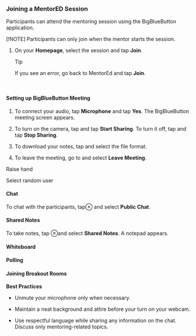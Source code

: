 ### Joining a MentorED Session

Participants can attend the mentoring session using the BigBlueButton application.

[!NOTE] Participants can only join when the mentor starts the session.

1.  On your **Homepage**, select the session and tap **Join**. 

    > [!TIP]
    > If you see an error, go back to MentorEd and tap **Join**.
    <br />

#### Setting up BigBlueButton Meeting

1.  To connect your audio, tap **Microphone** and tap **Yes**. The BigBlueButton meeting screen appears.

2.  To turn on the camera, tap and tap **Start Sharing**. To turn it off, tap and tap **Stop Sharing**.

3.  To download your notes, tap and select the file format.

4.  To leave the meeting, go to and select **Leave Meeting**.

Raise hand

Select random user 

#### Chat ###

To chat with the participants, tap and select **Public Chat**.

#### Shared Notes ####

To take notes, tap and select **Shared Notes**. A notepad appears.

#### Whiteboard ####

#### Polling #### 

#### Joining Breakout Rooms ####


**Best Practices**

-   Unmute your microphone only when necessary.

-   Maintain a neat background and attire before your turn on your webcam. 

-   Use respectful language while sharing any information on the chat. Discuss only mentoring-related topics.
